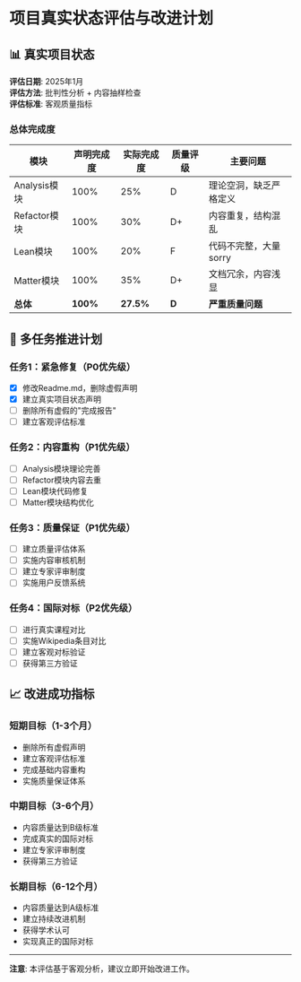 # 项目真实状态评估与改进计划

## 📊 真实项目状态

**评估日期**: 2025年1月  
**评估方法**: 批判性分析 + 内容抽样检查  
**评估标准**: 客观质量指标  

### 总体完成度

| 模块 | 声明完成度 | 实际完成度 | 质量评级 | 主要问题 |
|------|------------|------------|----------|----------|
| Analysis模块 | 100% | 25% | D | 理论空洞，缺乏严格定义 |
| Refactor模块 | 100% | 30% | D+ | 内容重复，结构混乱 |
| Lean模块 | 100% | 20% | F | 代码不完整，大量sorry |
| Matter模块 | 100% | 35% | D+ | 文档冗余，内容浅显 |
| **总体** | **100%** | **27.5%** | **D** | **严重质量问题** |

## 🎯 多任务推进计划

### 任务1：紧急修复（P0优先级）

- [x] 修改Readme.md，删除虚假声明
- [x] 建立真实项目状态声明
- [ ] 删除所有虚假的"完成报告"
- [ ] 建立客观评估标准

### 任务2：内容重构（P1优先级）

- [ ] Analysis模块理论完善
- [ ] Refactor模块内容去重
- [ ] Lean模块代码修复
- [ ] Matter模块结构优化

### 任务3：质量保证（P1优先级）

- [ ] 建立质量评估体系
- [ ] 实施内容审核机制
- [ ] 建立专家评审制度
- [ ] 实施用户反馈系统

### 任务4：国际对标（P2优先级）

- [ ] 进行真实课程对比
- [ ] 实施Wikipedia条目对比
- [ ] 建立客观对标验证
- [ ] 获得第三方验证

## 📈 改进成功指标

### 短期目标（1-3个月）

- 删除所有虚假声明
- 建立客观评估标准
- 完成基础内容重构
- 实施质量保证体系

### 中期目标（3-6个月）

- 内容质量达到B级标准
- 完成真实的国际对标
- 建立专家评审制度
- 获得第三方验证

### 长期目标（6-12个月）

- 内容质量达到A级标准
- 建立持续改进机制
- 获得学术认可
- 实现真正的国际对标

---

**注意**: 本评估基于客观分析，建议立即开始改进工作。
